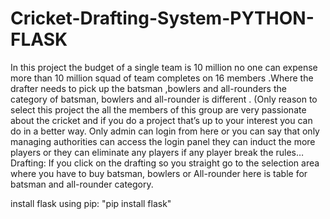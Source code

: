 # Cricket-Drafting-System-PYTHON-FLASK
In this project the budget of a single  team is 10 million no one can expense more than 10 million squad of team completes on 16 members .Where the drafter needs to pick up the batsman ,bowlers and all-rounders  the category of batsman, bowlers and all-rounder is different . (Only reason to select this project the all the members of this group are very passionate about the cricket and if you do a project that’s up to your interest you can do in a better way. Only admin can login from here or you can say that only managing authorities can access the login panel they can induct the more players or they can eliminate any players if any player break the rules… Drafting: If you click on the drafting so you straight go to the selection area where you have to buy batsman, bowlers or All-rounder here is table for batsman and all-rounder category.


install flask using pip:
"pip install flask"
